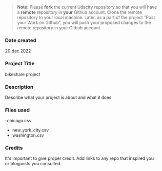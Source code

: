 >**Note**: Please **fork** the current Udacity repository so that you will have a **remote** repository in **your** Github account. Clone the remote repository to your local machine. Later, as a part of the project "Post your Work on Github", you will push your proposed changes to the remote repository in your Github account.

### Date created
20 dec 2022 
### Project Title
bikeshare project 
### Description
Describe what your project is about and what it does

### Files used
-chicago.csv
- new_york_city.csv
- washington.csv
### Credits
It's important to give proper credit. Add links to any repo that inspired you or blogposts you consulted.

